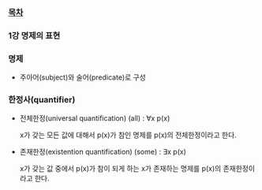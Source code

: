 ### [목차](./)

### 1강 명제의 표현

### 명제

- 주아어(subject)와 술어(predicate)로 구성

### 한정사(quantifier)

- 전체한정(universal quantification) (all) : ∀x p(x)

  x가 갖는 모든 값에 대해서 p(x)가 참인 명제를 p(x)의 전체한정이라고 한다.

- 존재한정(existention quantification) (some) : ∃x p(x)

  x가 갖는 값 중에서 p(x)가 참이 되게 하는 x가 존재하는 명제를 p(x)의 존재한정이라고 한다.
